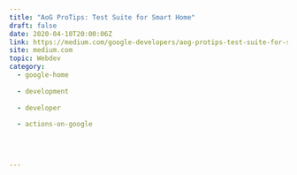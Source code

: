 ```yaml
---
title: "AoG ProTips: Test Suite for Smart Home"
draft: false
date: 2020-04-10T20:00:06Z
link: https://medium.com/google-developers/aog-protips-test-suite-for-smart-home-929a181e91e9?source=rss----2e5ce7f173a5---4&utm_medium=RSS&utm_source=hune
site: medium.com
topic: Webdev
category:
  - google-home
  
  - development
  
  - developer
  
  - actions-on-google
  
   
  

---
```

